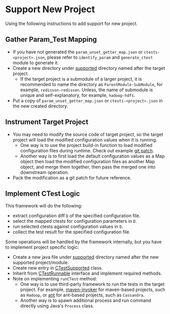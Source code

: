 # Support New Project
Using the following instructions to add support for new project.

## Gather Param_Test Mapping
- If you have not generated the `param_unset_getter_map.json` or `ctests-<project>.json`, please refer to `identify_param` and `generate_ctest` module to generate it.
- Create a new directory under [supported](../resources/supported/) directory named after the target project.
    - If the target project is a submodule of a larger project, it is recommended to name the directory as `ParentModule-SubModule`, for example, `redisson-redisson`. Unless, the name of submodule is unique and self-explanatory, for example, `hadoop-hdfs`.
- Put a copy of `param_unset_getter_map.json` or `ctests-<project>.json` in the new created directory.

## Instrument Target Project
- You may need to modify the source code of target project, so the target project will load the modified configuration values when it is running.
    - One way is to use the project build-in function to load modified configuration files during runtime. Check out example [git patch](../../patch/hadoop-common/interception.patch).
    - Another way is to first load the default configuration values as a Map object then load the modified configuration files as another Map object, and merge them together, then pass the merged one into downstream operation.
- Pack the modification as a git patch for future reference.

## Implement CTest Logic
This framework will do the following:
- extract configuration diff `D` of the specified configuration file.
- select the mapped ctests for configuration parameters in `D`.
- run selected ctests against configuration values in `D`.
- collect the test result for the specified configuration file.

Some operations will be handled by the framework internally, but you have to implement project specific logic:
- Create a new java file under [supported](../src/main/java/uiuc/xlab/openctest/runctest/supported/) directory named after the new supported project/module.
- Create new entry in [CTestSupported](../src/main/java/uiuc/xlab/openctest/runctest/supported/CTestSupported.java) class.
- Inherit from [CTestRunnable](../src/main/java/uiuc/xlab/openctest/runctest/interfaces/CTestRunnable.java) interface and implement required methods.
- Note on implementing `runCTest` method:
    - One way is to use third-party framework to run the tests in the target project. For example, [maven-invoker](https://mvnrepository.com/artifact/org.apache.maven.shared/maven-invoker) for maven-based projects, such as `Hadoop`, or [ant](https://mvnrepository.com/artifact/org.apache.ant/ant) for ant-based projects, such as `Cassandra`.
    - Another way is to spawn additional process and run command directly using Java's `Process` class.
